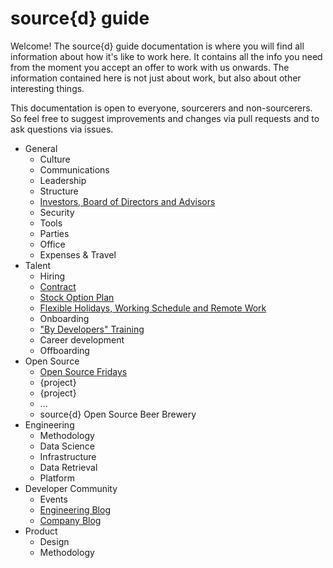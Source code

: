 # source{d} guide

Welcome! The source{d} guide documentation is where you will find all information about how it's like to work here. It contains all the info you need from the moment you accept an offer to work with us onwards. The information contained here is not just about work, but also about other interesting things.

This documentation is open to everyone, sourcerers and non-sourcerers. So feel free to suggest improvements and changes via pull requests and to ask questions via issues.

* General
  * Culture
  * Communications
  * Leadership
  * Structure
  * <a href="https://github.com/src-d/tutorial/blob/master/general/investors_board_advisors.md">Investors, Board of Directors and Advisors</a>
  * Security
  * Tools
  * Parties
  * Office
  * Expenses & Travel
* Talent
  * Hiring
  * <a href="https://github.com/src-d/tutorial/blob/master/talent/contract.md">Contract</a>
  * <a href="https://github.com/src-d/tutorial/blob/master/talent/esop.md">Stock Option Plan</a>
  * <a href="https://github.com/src-d/tutorial/blob/master/talent/flexible_holidays_working_schedule_%20remote_work.md">Flexible Holidays, Working Schedule and Remote Work</a>
  * Onboarding
  * <a href="https://github.com/src-d/tutorial/blob/master/talent/by-developers-training/README.md">"By Developers" Training</a>
  * Career development
  * Offboarding
* Open Source
  * [Open Source Fridays](https://github.com/src-d/tutorial/blob/master/open-source/open_source_fridays.md)
  * {project}
  * {project}
  * ...
  * source{d} Open Source Beer Brewery
* Engineering
  * Methodology
  * Data Science
  * Infrastructure
  * Data Retrieval
  * Platform
* Developer Community
  * Events
  * <a href="https://blog.sourced.tech">Engineering Blog</a>
  * <a href="https://medium.com/source-d">Company Blog</a>
* Product
  * Design
  * Methodology
